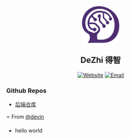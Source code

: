 <p align="center">
 <img width="100px" src="./public/logo.png" align="center" alt="Github Readme Stats" />
 <h2 align="center">DeZhi 得智</h2>
</p>

<p align="center">
<a href="https://devin.wang" target="_blank"><img alt="Website" src="https://img.shields.io/badge/Website-www.devin.wang-blue?style=flat&logo=google-chrome"></a>
<a href="https://wzh.devin@gmail.com"><img alt="Email" src="https://img.shields.io/badge/wzh.devin@gmail.com-blue?style=flat&logo=gmail"></a>
</p>

### Github Repos

- [后端仓库](https://github.com/wzh-devin/dezhi-backend)

⭐️ From [@devin](https://github.com/wzh-devin)

- hello world